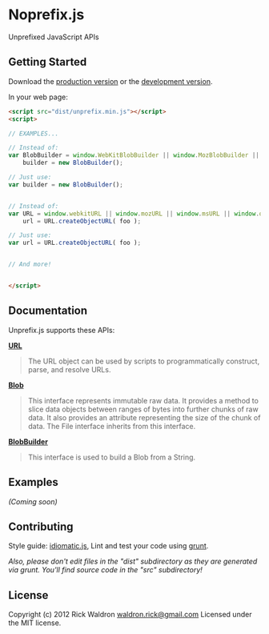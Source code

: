 # Noprefix.js

Unprefixed JavaScript APIs

## Getting Started
Download the [production version][min] or the [development version][max].

[min]: https://raw.github.com/rick/unprefix.js/master/dist/unprefix.js.min.js
[max]: https://raw.github.com/rick/unprefix.js/master/dist/unprefix.js.js

In your web page:

```html
<script src="dist/unprefix.min.js"></script>
<script>

// EXAMPLES...

// Instead of:
var BlobBuilder = window.WebKitBlobBuilder || window.MozBlobBuilder || window.MSBlobBuilder || window.OBlobBuilder || window.BlobBuilder,
    builder = new BlobBuilder();

// Just use:
var builder = new BlobBuilder();


// Instead of:
var URL = window.webkitURL || window.mozURL || window.msURL || window.oURL || window.URL,
    url = URL.createObjectURL( foo );

// Just use:
var url = URL.createObjectURL( foo );


// And more!


</script>
```

## Documentation

Unprefix.js supports these APIs:


**[URL](http://dvcs.w3.org/hg/url/raw-file/tip/Overview.html#interface-url)**
> The URL object can be used by scripts to programmatically construct, parse, and resolve URLs.


**[Blob](http://www.w3.org/TR/FileAPI/#dfn-Blob)**
> This interface represents immutable raw data. It provides a method to slice data objects between ranges of bytes into further chunks of raw data. It also provides an attribute representing the size of the chunk of data. The File interface inherits from this interface.


**[BlobBuilder](http://dev.w3.org/2009/dap/file-system/file-writer.html#idl-def-BlobBuilder)**
> This interface is used to build a Blob from a String.



## Examples
_(Coming soon)_

## Contributing
Style guide: [idiomatic.js](https://github.com/rwldrn/idiomatic.js), Lint and test your code using [grunt](https://github.com/cowboy/grunt).

_Also, please don't edit files in the "dist" subdirectory as they are generated via grunt. You'll find source code in the "src" subdirectory!_

## License
Copyright (c) 2012 Rick Waldron <waldron.rick@gmail.com>
Licensed under the MIT license.

